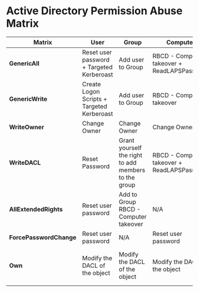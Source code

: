# Active Directory Permission Abuse Matrix


| Matrix  | User | Group  | Computer | Domain  | GPO | OU
| ------------- | ------------- | ------------- | ------------- | ------------- | ------------- | ------------- |
|**GenericAll**   | Reset user password + Targeted Kerberoast  | Add user to Group|RBCD - Computer takeover + ReadLAPSPassword | N/A | N/A | N/A
| **GenericWrite**  | Create Logon Scripts + Targeted Kerberoast | Add user to Group | RBCD - Computer takeover|N/A | N/A | N/A
|**WriteOwner**  | Change Owner|Change Owner|Change Owner|N/A|N/A|N/A
|**WriteDACL** |Reset Password|Grant yourself the right to add members to the group|RBCD - Computer takeover + ReadLAPSPassword | N/A | N/A | N/A
|**AllExtendedRights** |Reset user password	|Add to Group	RBCD - Computer takeover|	N/A|N/A|N/A
|**ForcePasswordChange** 	|Reset user password|	N/A	|Reset user password|	N/A	|N/A|	N/A
|**Own** |Modify the DACL of the object|	Modify the DACL of the object|	Modify the DACL of the object	|modify the DACL of the object	|modify the DACL of the object	|Modify the DACL of the object
